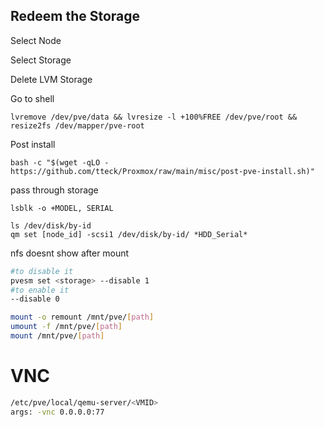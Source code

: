 ## Redeem the Storage

Select Node

Select Storage

Delete LVM Storage

Go to shell

```
lvremove /dev/pve/data && lvresize -l +100%FREE /dev/pve/root && resize2fs /dev/mapper/pve-root
```

Post install

```
bash -c "$(wget -qLO - https://github.com/tteck/Proxmox/raw/main/misc/post-pve-install.sh)"
```

pass through storage

```
lsblk -o +MODEL, SERIAL

ls /dev/disk/by-id
qm set [node_id] -scsi1 /dev/disk/by-id/ *HDD_Serial*
```

nfs doesnt show after mount

```bash
#to disable it
pvesm set <storage> --disable 1  
#to enable it
--disable 0 

mount -o remount /mnt/pve/[path]
umount -f /mnt/pve/[path]
mount /mnt/pve/[path]
```

# VNC

```bash
/etc/pve/local/qemu-server/<VMID>
args: -vnc 0.0.0.0:77
```